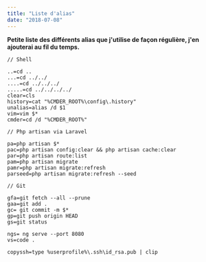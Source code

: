 ```yaml
---
title: "Liste d'alias"
date: "2018-07-08"
---
```


**Petite liste des différents alias que j'utilise de façon régulière, j'en ajouterai au fil du temps.**

```text
// Shell

..=cd ..
...=cd ../../
....=cd ../../../
.....=cd ../../../../
clear=cls
history=cat "%CMDER_ROOT%\config\.history"
unalias=alias /d $1
vim=vim $*
cmder=cd /d "%CMDER_ROOT%"

// Php artisan via Laravel

pa=php artisan $*
pac=php artisan config:clear && php artisan cache:clear
par=php artisan route:list
pam=php artisan migrate
pamr=php artisan migrate:refresh
parseed=php artisan migrate:refresh --seed

// Git

gfa=git fetch --all --prune
gaa=git add .
gc= git commit -m $*
gp=git push origin HEAD
gs=git status

ngs= ng serve --port 8080
vs=code .

copyssh=type %userprofile%\.ssh\id_rsa.pub | clip
```
